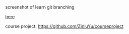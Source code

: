 screenshot of learn git branching

[here](/image/gitbranch.png)

course project: https://github.com/ZiniuYu/courseproject